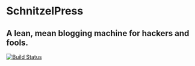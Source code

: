 # SchnitzelPress

## A lean, mean blogging machine for hackers and fools.

[![Build Status](https://secure.travis-ci.org/teamschnitzel/schnitzelpress.png?branch=master)](http://travis-ci.org/teamschnitzel/schnitzelpress)
